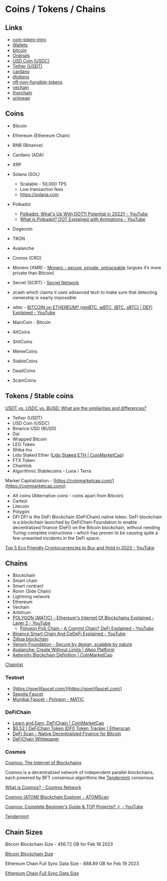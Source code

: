 # Coins / Tokens / Chains

## Links

- [coin-token-intro](decentralized-applications/coins-tokens-chains/coin-token-intro.md)
- [Wallets](decentralized-applications/coins-tokens-chains/wallets.md)
- [bitcoin](decentralized-applications/coins-tokens-chains/bitcoin.md)
- [Ordinals](decentralized-applications/coins-tokens-chains/ordinals.md)
- [USD Coin (USDC)](decentralized-applications/coins-tokens-chains/usdc.md)
- [Tether (USDT)](decentralized-applications/coins-tokens-chains/usdt.md)
- [cardano](decentralized-applications/coins-tokens-chains/cardano.md)
- [dtokens](decentralized-applications/coins-tokens-chains/dtokens.md)
- [nft-non-fungible-tokens](decentralized-applications/coins-tokens-chains/nft-non-fungible-tokens.md)
- [vechain](decentralized-applications/coins-tokens-chains/vechain.md)
- [thorchain](decentralized-applications/coins-tokens-chains/thorchain.md)
- [uniswap](decentralized-applications/coins-tokens-chains/uniswap.md)

## Coins

- Bitcoin
- Ethereum (Ethereum Chain)
- BNB (Binance)
- Cardano (ADA)
- XRP
- Solana (SOL)
  - Scalable - 50,000 TPS
  - Low transaction fees
  - <https://solana.com>
- Polkadot
  - [Polkadot: What's Up With DOT?! Potential in 2022!! - YouTube](https://www.youtube.com/watch?v=H7S5k5jWp48)
  - [What is Polkadot? DOT Explained with Animations - YouTube](https://www.youtube.com/watch?v=YlAdEQp6ekM)
- Dogecoin
- TRON
- Avalanche
- Cronos (CRO)
- Monero (XMR) - [Monero - secure, private, untraceable](https://www.getmonero.org/) (argues it’s more private than Bitcoin)
- Secret (SCRT) - [Secret Network](https://scrt.network/)
- zcash which claims it uses advanced tech to make sure that detecting ownership is nearly impossible
- wbtc - [BITCOIN on ETHEREUM? (renBTC, wBTC, tBTC, sBTC) | DEFI Explained - YouTube](https://www.youtube.com/watch?v=iExly7FGKAQ)

- MainCoin - Bitcoin
- AltCoins
- ShitCoins
- MemeCoins
- StableCoins
- DeadCoins
- ScamCoins

## Tokens / Stable coins

[USDT vs. USDC vs. BUSD: What are the similarities and differences?](https://cointelegraph.com/learn/usdt-vs-usdc-vs-busd-what-are-the-similarities-and-differences)

- Tether (USDT)
- USD Coin (USDC)
- Binance USD (BUSD)
- Dai
- Wrapped Bitcoin
- LEO Token
- Shiba Inu
- Lido Staked Ether ([Lido Staked ETH | CoinMarketCap](https://coinmarketcap.com/currencies/steth/))
- FTX Token
- Chainlink
- Algorithmic Stablecoins - Luna / Terra

Market Capitalization - [https://coinmarketcap.com/](https://coinmarketcap.com/)

- Alt coins (Alternative coins - coins apart from Bitcoin)
- Cartezi
- Litecoin
- Polygon
- DFI
  DFI is the DeFi Blockchain (DeFiChain) native token. DeFi blockchain is a blockchain launched by DeFiChain Foundation to enable decentralized finance (DeFi) on the Bitcoin blockchain, without needing Turing-complete instructions – which has proven to be causing quite a few unwanted incidents in the DeFi space.

[Top 5 Eco Friendly Cryptocurrencies to Buy and Hold in 2023 - YouTube](https://www.youtube.com/watch?v=7XV3TFISzUk)

## Chains

- Blockchain
- Smart chain
- Smart contract
- Ronin (Side Chain)
- Lightning network
- Ethereum
- Vechain
- Arbitrum
- [POLYGON (MATIC) - Ethereum's Internet Of Blockchains Explained - Layer 2 - YouTube](https://www.youtube.com/watch?v=IijtdpAtOt0)
  - [Polygon PoS Chain - A Commit Chain? DeFi Explained - YouTube](https://www.youtube.com/watch?v=f7F67ZP9fsE)
- [Binance Smart Chain And CeDeFi Explained - YouTube](https://www.youtube.com/watch?v=iJDoc0kvXLc)
- [Zilliqa blockchain](https://www.zilliqa.com/what-is-zil)
- [Venom Foundation - Secure by design, scalable by nature](https://venom.foundation/)
- [Avalanche: Create Without Limits | dApp Platform](https://www.avax.network/)
- [Aeternity Blockchain Definition | CoinMarketCap](https://coinmarketcap.com/alexandria/glossary/aeternity-blockchain)

[Chainlist](https://chainlist.org/)

### Testnet

- [https://goerlifaucet.com/](https://goerlifaucet.com/)
- [Sepolia Faucet](https://sepoliafaucet.com/)
- [Mumbai Faucet - Polygon - MATIC](https://mumbaifaucet.com/)

### DeFiChain

- [Learn and Earn, DeFiChain | CoinMarketCap](https://coinmarketcap.com/earn/project/defichain)
- [$0.52 | DeFiChain Token (DFI) Token Tracker | Etherscan](https://etherscan.io/token/0x8fc8f8269ebca376d046ce292dc7eac40c8d358a)
- [DeFi Scan – Native Decentralized Finance for Bitcoin](https://defiscan.live/)
- [DeFiChain Whitepaper](https://defichain.com/white-paper/)

### Cosmos

[Cosmos: The Internet of Blockchains](https://cosmos.network/)

Cosmos is a decentralized network of independent parallel blockchains, each powered by  BFT consensus algorithms like [Tendermint](https://v1.cosmos.network/intro#what-is-tendermint-core-and-the-abci) consensus.

[What is Cosmos? - Cosmos Network](https://v1.cosmos.network/intro)

[Cosmos (ATOM) Blockchain Explorer - ATOMScan](https://atomscan.com/)

[Cosmos: Complete Beginner’s Guide & TOP Projects!! ⚛️ - YouTube](https://www.youtube.com/watch?v=sgIGVsg51W8)

[Tendermint](https://tendermint.com/)

## Chain Sizes

Bitcoin Blockchain Size - 456.72 GB for Feb 18 2023

[Bitcoin Blockchain Size](https://ycharts.com/indicators/bitcoin_blockchain_size)

Ethereum Chain Full Sync Data Size - 888.89 GB for Feb 19 2023

[Ethereum Chain Full Sync Data Size](https://ycharts.com/indicators/ethereum_chain_full_sync_data_size)
